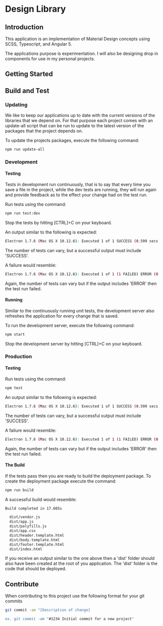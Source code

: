 # Design Library

## Introduction

This application is an implementation of Material Design concepts using SCSS, Typescript, and Angular 5.

The applications purpose is experimentation. I will also be designing drop in components for use in my personal projects.

## Getting Started
[//]: # (this should be a user guide for the application)

## Build and Test

### Updating

We like to keep our applications up to date with the current versions
of the libraries that we depend on. For that purpose each project comes
with an update-all script that can be run to update to the latest version
of the packages that the project depends on.

To update the projects packages, execute the following command:

```bash
npm run update-all
```

### Development

#### Testing

Tests in development run continuously, that is to say that every time
you save a file in the project, while the dev tests are running, they will
run again and provide feedback as to the effect your change had on the test run.

Run tests using the command:

```bash
npm run test:dev
```

Stop the tests by hitting [CTRL]+C on your keyboard.

An output similar to the following is expected:

```bash
Electron 1.7.6 (Mac OS X 10.12.6): Executed 1 of 1 SUCCESS (0.599 secs / 0.005 secs)
```

The number of tests can vary, but a successful output must include 'SUCCESS'.

A failure would resemble:

```bash
Electron 1.7.6 (Mac OS X 10.12.6): Executed 1 of 1 (1 FAILED) ERROR (0.583 secs / 0.007 secs)
```

Again, the number of tests can vary but if the output includes 'ERROR' then the test run failed.

#### Running
Similar to the continuously running unit tests, the development server also refreshes 
the application for every change that is saved.

To run the development server, execute the following command:

```bash
npm start
```

Stop the development server by hitting [CTRL]+C on your keyboard.

### Production

#### Testing

Run tests using the command:

```bash
npm test
```

An output similar to the following is expected:

```bash
Electron 1.7.6 (Mac OS X 10.12.6): Executed 1 of 1 SUCCESS (0.599 secs / 0.005 secs)
```

The number of tests can vary, but a successful output must include 'SUCCESS'.

A failure would resemble:

```bash
Electron 1.7.6 (Mac OS X 10.12.6): Executed 1 of 1 (1 FAILED) ERROR (0.583 secs / 0.007 secs)
```

Again, the number of tests can vary but if the output includes 'ERROR' then the test run failed.

#### The Build

If the tests pass then you are ready to build the deployment package.
To create the deployment package execute the command:

```bash
npm run build
```

A successful build would resemble:

```bash
Build completed in 17.665s

  dist/vendor.js
  dist/app.js
  dist/polyfills.js
  dist/app.css
  dist/header.template.html
  dist/body.template.html
  dist/footer.template.html
  dist/index.html
```

If you receive an output similar to the one above then a 'dist'
folder should also have been created at the root of you application.
The 'dist' folder is the code that should be deployed.

## Contribute

When contributing to this project use the following format for your git commits

```bash
git commit -am "[Description of change]

ex. git commit -am "#1234 Initial commit for a new project"
```
